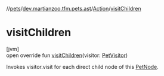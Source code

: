 //[pets](../../../index.md)/[dev.martianzoo.tfm.pets.ast](../index.md)/[Action](index.md)/[visitChildren](visit-children.md)

# visitChildren

[jvm]\
open override fun [visitChildren](visit-children.md)(visitor: [PetVisitor](../../dev.martianzoo.tfm.pets/-pet-visitor/index.md))

Invokes visitor.visit for each direct child node of this [PetNode](../-pet-node/index.md).
